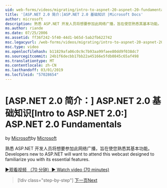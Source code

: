 ```yaml
---
uid: web-forms/videos/migrating/intro-to-aspnet-20-aspnet-20-fundamentals
title: '[ASP.NET 2.0 简介:]ASP.NET 2.0 基础知识 |Microsoft Docs'
author: microsoft
description: 熟悉 ASP.NET 开发人员将想要参加此网络广播，旨在使您熟悉其基本功能。
ms.author: riande
ms.date: 07/25/2006
ms.assetid: ff36f242-5f40-44d1-b65d-5ab2fb622742
msc.legacyurl: /web-forms/videos/migrating/intro-to-aspnet-20-aspnet-20-fundamentals
msc.type: video
ms.openlocfilehash: b11829afa06c0c9c7b93aa99faee80dd9f038dc7
ms.sourcegitcommit: 24b1f6decbb17bb22a45166e5fdb0845c65af498
ms.translationtype: MT
ms.contentlocale: zh-CN
ms.lasthandoff: 03/01/2019
ms.locfileid: "57028654"
---
```

<a name="intro-to-aspnet-20-aspnet-20-fundamentals"></a><span data-ttu-id="76dc7-103">[ASP.NET 2.0 简介：] ASP.NET 2.0 基础知识</span><span class="sxs-lookup"><span data-stu-id="76dc7-103">[Intro to ASP.NET 2.0:] ASP.NET 2.0 Fundamentals</span></span>
====================
<span data-ttu-id="76dc7-104">by [Microsoft](https://github.com/microsoft)</span><span class="sxs-lookup"><span data-stu-id="76dc7-104">by [Microsoft](https://github.com/microsoft)</span></span>

<span data-ttu-id="76dc7-105">熟悉 ASP.NET 开发人员将想要参加此网络广播，旨在使您熟悉其基本功能。</span><span class="sxs-lookup"><span data-stu-id="76dc7-105">Developers new to ASP.NET will want to attend this webcast designed to familiarize you with its essential features.</span></span>

[<span data-ttu-id="76dc7-106">&#9654;观看视频 （70 分钟）</span><span class="sxs-lookup"><span data-stu-id="76dc7-106">&#9654; Watch video (70 minutes)</span></span>](https://channel9.msdn.com/Blogs/ASP-NET-Site-Videos/intro-to-aspnet-20-aspnet-20-fundamentals)

> [!div class="step-by-step"]
> [<span data-ttu-id="76dc7-107">下一页</span><span class="sxs-lookup"><span data-stu-id="76dc7-107">Next</span></span>](intro-to-aspnet-20-user-interface-elements.md)
